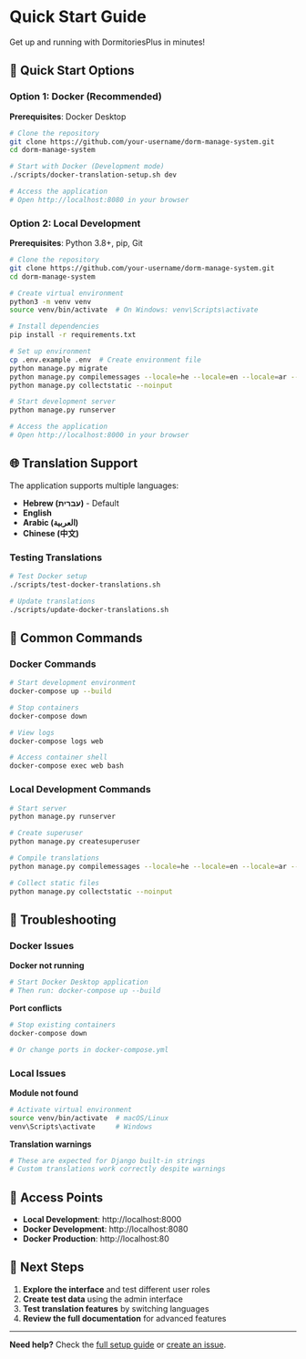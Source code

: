 # Quick Start Guide

Get up and running with DormitoriesPlus in minutes!

## 🚀 Quick Start Options

### Option 1: Docker (Recommended)

**Prerequisites**: Docker Desktop

```bash
# Clone the repository
git clone https://github.com/your-username/dorm-manage-system.git
cd dorm-manage-system

# Start with Docker (Development mode)
./scripts/docker-translation-setup.sh dev

# Access the application
# Open http://localhost:8080 in your browser
```

### Option 2: Local Development

**Prerequisites**: Python 3.8+, pip, Git

```bash
# Clone the repository
git clone https://github.com/your-username/dorm-manage-system.git
cd dorm-manage-system

# Create virtual environment
python3 -m venv venv
source venv/bin/activate  # On Windows: venv\Scripts\activate

# Install dependencies
pip install -r requirements.txt

# Set up environment
cp .env.example .env  # Create environment file
python manage.py migrate
python manage.py compilemessages --locale=he --locale=en --locale=ar --locale=zh --ignore=venv
python manage.py collectstatic --noinput

# Start development server
python manage.py runserver

# Access the application
# Open http://localhost:8000 in your browser
```

## 🌐 Translation Support

The application supports multiple languages:

- **Hebrew (עברית)** - Default
- **English**
- **Arabic (العربية)**
- **Chinese (中文)**

### Testing Translations

```bash
# Test Docker setup
./scripts/test-docker-translations.sh

# Update translations
./scripts/update-docker-translations.sh
```

## 🔧 Common Commands

### Docker Commands

```bash
# Start development environment
docker-compose up --build

# Stop containers
docker-compose down

# View logs
docker-compose logs web

# Access container shell
docker-compose exec web bash
```

### Local Development Commands

```bash
# Start server
python manage.py runserver

# Create superuser
python manage.py createsuperuser

# Compile translations
python manage.py compilemessages --locale=he --locale=en --locale=ar --locale=zh --ignore=venv

# Collect static files
python manage.py collectstatic --noinput
```

## 🐛 Troubleshooting

### Docker Issues

**Docker not running**
```bash
# Start Docker Desktop application
# Then run: docker-compose up --build
```

**Port conflicts**
```bash
# Stop existing containers
docker-compose down

# Or change ports in docker-compose.yml
```

### Local Issues

**Module not found**
```bash
# Activate virtual environment
source venv/bin/activate  # macOS/Linux
venv\Scripts\activate     # Windows
```

**Translation warnings**
```bash
# These are expected for Django built-in strings
# Custom translations work correctly despite warnings
```

## 📱 Access Points

- **Local Development**: http://localhost:8000
- **Docker Development**: http://localhost:8080
- **Docker Production**: http://localhost:80

## 🎯 Next Steps

1. **Explore the interface** and test different user roles
2. **Create test data** using the admin interface
3. **Test translation features** by switching languages
4. **Review the full documentation** for advanced features

---

**Need help?** Check the [full setup guide](local-and-docker-setup.md) or [create an issue](https://github.com/your-username/dorm-manage-system/issues). 